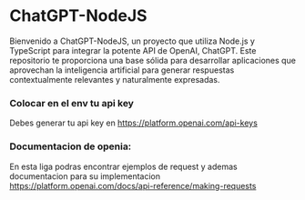 # ChatGPT-NodeJS
Bienvenido a ChatGPT-NodeJS, un proyecto que utiliza Node.js y TypeScript para integrar la potente API de OpenAI, ChatGPT. Este repositorio te proporciona una base sólida para desarrollar aplicaciones que aprovechan la inteligencia artificial para generar respuestas contextualmente relevantes y naturalmente expresadas.
### Colocar en el env tu api key
Debes generar tu api key en https://platform.openai.com/api-keys

### Documentacion de openia:
En esta liga podras encontrar ejemplos de request y ademas documentacion para su implementacion
https://platform.openai.com/docs/api-reference/making-requests

